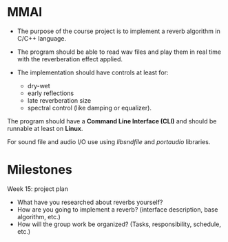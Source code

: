 # MMAI

- The purpose of the course project is to implement a reverb algorithm in C/C++ language. 

- The program should be able to read wav files and play them in real time with the reverberation effect applied. 
  
- The implementation should have controls at least for:
  - dry-wet
  - early reflections
  - late reverberation size
  - spectral control (like damping or equalizer). 

The program should have a **Command Line Interface (CLI)** and should be runnable at least on **Linux**. 

For sound file and audio I/O use using *libsndfile* and *portaudio* libraries.

# Milestones

Week 15: project plan
- What have you researched about reverbs yourself?
- How are you going to implement a reverb? (interface description, base algorithm, etc.) 
- How will the group work be organized? (Tasks, responsibility, schedule, etc.)
